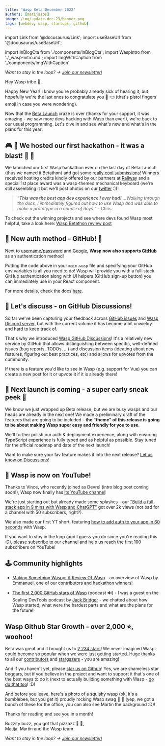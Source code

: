 ```yaml
---
title: 'Wasp Beta December 2022'
authors: [matijasos]
image: /img/update-dec-23/banner.png
tags: [webdev, wasp, startups, github]
---
```


import Link from '@docusaurus/Link';
import useBaseUrl from '@docusaurus/useBaseUrl';

import InBlogCta from './components/InBlogCta';
import WaspIntro from './_wasp-intro.md';
import ImgWithCaption from './components/ImgWithCaption'

<ImgWithCaption
    alt="Wasp Update Dec 22"
    source="img/update-dec-23/banner.png"
/>

*Want to stay in the loop? → [Join our newsletter!](/#signup)*

Hey Wasp tribe 🐝 ,

Happy New Year! I know you're probably already sick of hearing it, but hopefully we're the last ones to congratulate you 🔫 👈 (that's pistol fingers emoji in case you were wondering).

<!--truncate-->

<ImgWithCaption
    alt="Pistol fingers"
    source="img/update-dec-23/pistol-fingers.gif"
    caption="This is how I imagine myself telling the joke above."
/>

Now that the [Beta Launch](/blog/2022/11/29/wasp-beta) craze is over (thanks for your support, it was amazing - we saw more devs hacking with Wasp than ever!), we're back to our usual programming. Let's dive in and see what's new and what's in the plans for this year:

## 🎮 🐝 We hosted our first hackathon - it was a blast! 🎉 🎉

<ImgWithCaption
    alt="Tweet about Wasp"
    source="img/update-dec-23/tskaggs-tweet.png"
/>

We launched our first Wasp hackathon ever on the last day of Beta Launch (thus we named it Betathon) and got some [really cool submissions](/blog/2023/01/11/betathon-review)! Winners received hosting credits kindly offered by our partners at [Railway](https://railway.app/) and a special 1st place award was a wasp-themed mechanical keyboard (we're still assembling it but we'll post photos on our [twitter](https://twitter.com/WaspLang) :))!

> “***This was the best app dev experience I ever had!*** *…Walking through the docs, I immediately figured out how to use Wasp and was able to make a prototype in a couple of days.”* - Chris
> 

To check out the winning projects and see where devs found Wasp most helpful, take a look here: [Wasp Betathon review post](/blog/2023/01/11/betathon-review)

## 🔑 New auth method - GitHub! 🐙

Next to [username/password](/docs/language/features#username-and-password) and [Google](/docs/language/features#google), **Wasp now also supports [GitHub](/docs/language/features#github)** as an authentication method!

<ImgWithCaption
    alt="Support for GitHub auth in Wasp"
    source="img/update-dec-23/github-auth.png"
/>

Putting the code above in your `main.wasp` file and specifying your GitHub env variables is all you need to do! Wasp will provide you with a full-stack GitHub authentication along with UI helpers (GitHub sign-up button) you can immediately use in your React component.

For more details, check the docs [here](/docs/language/features#github).

## 💬 Let's discuss - on GitHub Discussions!

<ImgWithCaption
    alt="Wasp is now on GitHub Discussions"
    source="img/update-dec-23/gh-discussions.png"
/>

So far we've been capturing your feedback across [GitHub issues](https://github.com/wasp-lang/wasp/issues) and [Wasp Discord server](https://discord.gg/rzdnErX), but with the current volume it has become a bit unwieldy and hard to keep track of.

That's why we introduced [Wasp GitHub Discussions](https://github.com/wasp-lang/wasp/discussions)! It's a relatively new service by GitHub that allows distinguishing between specific, well-defined issues (bug reports, TODOs, ...) and discussion items (ideating about new features, figuring out best practices, etc) and allows for upvotes from the community.

If there is a feature you'd like to see in Wasp (e.g. support for Vue) you can create a new post for it or upvote it if it is already there!

## 🚀 Next launch is coming - a super early sneak peek 👀 

<ImgWithCaption
    alt="Next launch sneak peek"
    source="img/update-dec-23/next-launch.png"
/>

We know we just wrapped up Beta release, but we are busy wasps and our heads are already in the next one! We made a preliminary draft of the features that are going to be included - **the "theme" of this release is going to be about making Wasp super easy and friendly for you to use**.

We'll further polish our auth & deployment experience, along with ensuring TypeScript experience is fully typed and as helpful as possible. Stay tuned for the official roadmap and date of the next launch!

Want to make sure your fav feature makes it into the next release? [Let us know on Discussions](https://github.com/wasp-lang/wasp/discussions)!

## 🎥 Wasp is now on YouTube!

<ImgWithCaption
    alt="Wasp is on YouTube"
    source="img/update-dec-23/wasp-youtube.png"
/>

Thanks to Vince, who recently joined as Devrel (intro blog post coming soon!), Wasp now finally has [its YouTube channel](https://www.youtube.com/@wasplang/videos)!

We're just starting out but already made some splashes - our ["Build a full-stack app in 9 mins with Wasp and ChatGPT"](https://youtu.be/HjUpqfEonow) got over 2k views (not bad for a channel with 50 subscribers, right?).

We also made our first YT short, featuring [how to add auth to your app in 60 seconds](https://youtube.com/shorts/-daNTYiUC64?feature=share) with Wasp.

If you want to stay in the loop (and I guess you do since you're reading this :D), please [subscribe to our channel](https://www.youtube.com/@wasplang) and help us reach the first 100 subscribers on YouTube!

<ImgWithCaption
    alt="Subscribe to Wasp on YouTube"
    source="img/update-dec-23/yt-cta.png"
    caption="You know you want it!"
/>

## 🕹 Community highlights

* [Making Something Waspy: A Review Of Wasp](https://dev.to/emmanuelthecoder/making-something-waspy-a-review-of-wasp-571j) - an overview of Wasp by Emmanuel, one of our contributors and hackathon winners!

* [The first 2,000 GitHub stars of Wasp](https://podcast.bitreach.io/episodes/matija-sosic) (podcast 🔊) - I was a guest on the Scaling DevTools podcast by [Jack Bridger](https://twitter.com/jacksbridger) - we chatted about how Wasp started, what were the hardest parts and what are the plans for the future!

## Wasp Github Star Growth - over 2,000 ⭐️, woohoo!

Beta was great and it brought us to [2,234 stars](https://github.com/wasp-lang/wasp)! We never imagined Wasp could become so popular when we were just getting started. Huge thanks to all our [contributors](https://github.com/wasp-lang/wasp/graphs/contributors) and [stargazers](https://github.com/wasp-lang/wasp/stargazers) - you are amazing!

<ImgWithCaption
    alt="Wasp has over 2,000 GitHub stars"
    source="img/update-dec-23/gh-stars.png"
/>

And if you haven't yet, please [star us on Github](https://wasp-lang.dev/docs)! Yes, we are shameless star beggars, but if you believe in the project and want to support it that's one of the best ways to do it (next to actually building something with Wasp - [go do that too](https://wasp-lang.dev/docs)! :D)

And before you leave, here's a photo of a squishy wasp (ok, it's a bumblebee, but you get it) proudly rocking Wasp swag 🤘 🐝 (yep, we got a bunch of these for the office, you can also see Martin the background :D)!

<ImgWithCaption
    alt="Wasp's new mascot"
    source="img/update-dec-23/da-boi.jpg"
    caption="This lil' boy actually became pretty popular in our community - we're now looking for a name for him!"
/>

Thanks for reading and see you in a month!

Buzzity buzz, you got that pizzazz 🐝 🐝,  
Matija, Martin and the Wasp team


*Want to stay in the loop? → [Join our newsletter!](/#signup)*

